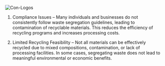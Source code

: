 ![Con-Logos](https://github.com/user-attachments/assets/9d23534c-f3a4-4807-9c7c-2f8b7167d891)

1. Compliance Issues – Many individuals and businesses do not consistently follow waste segregation guidelines, leading to contamination of recyclable materials. This reduces the efficiency of recycling programs and increases processing costs.

2. Limited Recycling Feasibility – Not all materials can be effectively recycled due to mixed compositions, contamination, or lack of processing facilities. In some cases, segregating waste does not lead to meaningful environmental or economic benefits.
